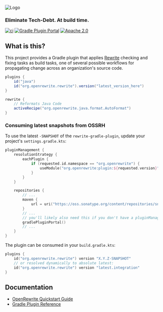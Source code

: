 ![Logo](https://github.com/openrewrite/rewrite/raw/main/doc/logo-oss.png)
### Eliminate Tech-Debt. At build time.

[![ci](https://github.com/openrewrite/rewrite-gradle-plugin/actions/workflows/ci.yml/badge.svg)](https://github.com/openrewrite/rewrite-gradle-plugin/actions/workflows/ci.yml)
[![Gradle Plugin Portal](https://img.shields.io/maven-metadata/v/https/plugins.gradle.org/m2/org.openrewrite/plugin/maven-metadata.xml.svg?label=gradlePluginPortal)](https://plugins.gradle.org/plugin/org.openrewrite.rewrite)
[![Apache 2.0](https://img.shields.io/github/license/openrewrite/rewrite-gradle-plugin.svg)](https://www.apache.org/licenses/LICENSE-2.0)

## What is this?

This project provides a Gradle plugin that applies [Rewrite](https://github.com/openrewrite/rewrite) checking and fixing tasks as build tasks, one of several possible workflows for propagating change across an organization's source code.

```groovy
plugins {
    id("java")
    id("org.openrewrite.rewrite").version("latest_version_here")
}

rewrite {
    // Reformats Java Code
    activeRecipe("org.openrewrite.java.format.AutoFormat")
}
```

### Consuming latest snapshots from OSSRH

To use the latest `-SNAPSHOT` of the `rewrite-gradle-plugin`, update your project's `settings.gradle.kts`:

```kts
pluginManagement {
    resolutionStrategy {
        eachPlugin {
            if (requested.id.namespace == "org.openrewrite") {
                useModule("org.openrewrite:plugin:${requested.version}")
            }
        }
    }

    repositories {
        // ...
        maven {
            url = uri("https://oss.sonatype.org/content/repositories/snapshots/")
        }
        // ...
        // you'll likely also need this if you don't have a pluginManagement section already:
        gradlePluginPortal()
        // ...
    }
}
```

The plugin can be consumed in your `build.gradle.kts`:

```kts
plugins {
    id("org.openrewrite.rewrite") version "X.Y.Z-SNAPSHOT"
    // or resolved dynamically to absolute latest:
    id("org.openrewrite.rewrite") version "latest.integration"
}
```

## Documentation

- [OpenRewrite Quickstart Guide](https://docs.openrewrite.org/running-recipes/getting-started)
- [Gradle Plugin Reference](https://docs.openrewrite.org/reference/gradle-plugin-configuration)
